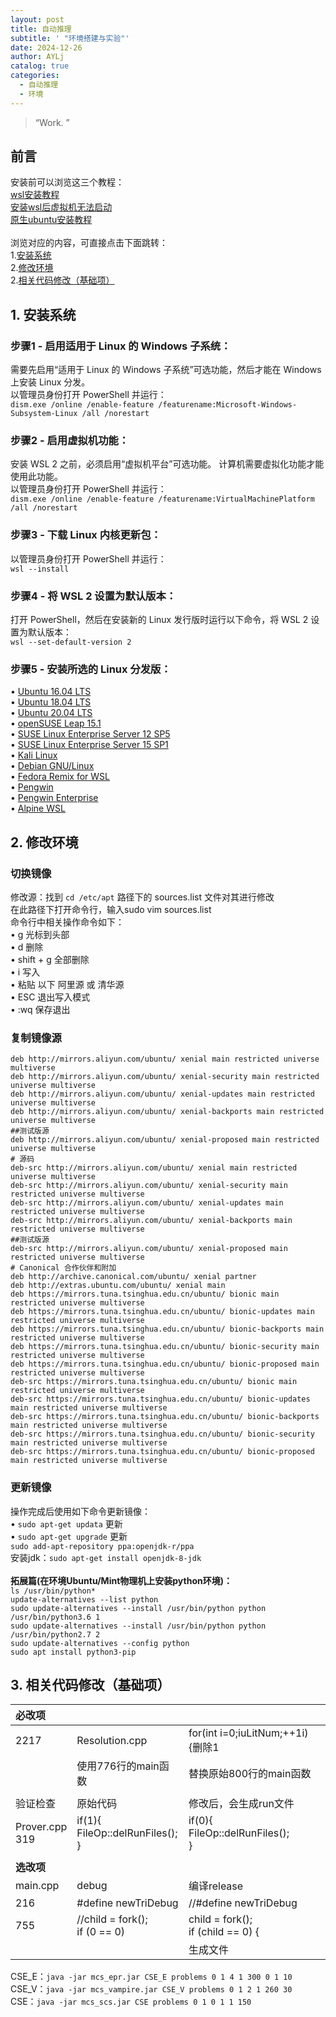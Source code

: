 ```yaml
---
layout: post
title: 自动推理
subtitle: ' "环境搭建与实验"'
date: 2024-12-26
author: AYLj
catalog: true
categories:
  - 自动推理
  - 环境
---
```


> “Work. ”

## 前言

安装前可以浏览这三个教程：<br>
[wsl安装教程](https://www.cnblogs.com/stellan/p/14409090.html)
<br>[安装wsl后虚拟机无法启动](https://blog.csdn.net/m0_74063149/article/details/137725577)
<br>[原生ubuntu安装教程](https://www.bilibili.com/opus/861067292754051097)<br><br>
浏览对应的内容，可直接点击下面跳转：<br>
1.[安装系统](#jump1)<br>
2.[修改环境](#jump2)<br>
2.[相关代码修改（基础项）](#jump3)<br>

## <span id="jump1">1. 安装系统</span>

### 步骤1 - 启用适用于 Linux 的 Windows 子系统：
需要先启用“适用于 Linux 的 Windows 子系统”可选功能，然后才能在 Windows 上安装 Linux 分发。<br>以管理员身份打开 PowerShell 并运行：<br>`dism.exe /online /enable-feature /featurename:Microsoft-Windows-Subsystem-Linux /all /norestart`
### 步骤2 - 启用虚拟机功能：
安装 WSL 2 之前，必须启用“虚拟机平台”可选功能。 计算机需要虚拟化功能才能使用此功能。<br>
以管理员身份打开 PowerShell 并运行：<br>
	`dism.exe /online /enable-feature /featurename:VirtualMachinePlatform /all /norestart`
### 步骤3 - 下载 Linux 内核更新包：
以管理员身份打开 PowerShell 并运行：<br>
	`wsl --install`
### 步骤4 - 将 WSL 2 设置为默认版本：
打开 PowerShell，然后在安装新的 Linux 发行版时运行以下命令，将 WSL 2 设置为默认版本：<br>
	`wsl --set-default-version 2`
### 步骤5 - 安装所选的 Linux 分发版：
•	[Ubuntu 16.04 LTS](https://www.microsoft.com/store/apps/9pjn388hp8c9)<br>•	[Ubuntu 18.04 LTS](https://www.microsoft.com/store/apps/9N9TNGVNDL3Q)<br>•	[Ubuntu 20.04 LTS](https://www.microsoft.com/store/apps/9n6svws3rx71)<br>•	[openSUSE Leap 15.1](https://www.microsoft.com/store/apps/9NJFZK00FGKV)<br>•	[SUSE Linux Enterprise Server 12 SP5](https://www.microsoft.com/store/apps/9MZ3D1TRP8T1)<br>•	[SUSE Linux Enterprise Server 15 SP1](https://www.microsoft.com/store/apps/9PN498VPMF3Z)<br>•	[Kali Linux](https://www.microsoft.com/store/apps/9PKR34TNCV07)<br>•	[Debian GNU/Linux](https://www.microsoft.com/store/apps/9MSVKQC78PK6)<br>•	[Fedora Remix for WSL](https://www.microsoft.com/store/apps/9n6gdm4k2hnc)<br>•	[Pengwin](https://www.microsoft.com/store/apps/9NV1GV1PXZ6P)<br>•	[Pengwin Enterprise](https://www.microsoft.com/store/apps/9N8LP0X93VCP)<br>•	[Alpine WSL](https://www.microsoft.com/store/apps/9p804crf0395)<br>

## <span id="jump2">2. 修改环境</span>

### 切换镜像
修改源：找到 `cd /etc/apt` 路径下的 sources.list 文件对其进行修改<br>在此路径下打开命令行，输入sudo vim sources.list<br>命令行中相关操作命令如下：<br>•	g 光标到头部<br>•	d 删除<br>•	shift + g 全部删除<br>•	i 写入<br>•	粘贴 以下 阿里源 或 清华源<br>•	ESC 退出写入模式<br>•	:wq 保存退出<br>
### 复制镜像源
```
deb http://mirrors.aliyun.com/ubuntu/ xenial main restricted universe multiverse  
deb http://mirrors.aliyun.com/ubuntu/ xenial-security main restricted universe multiverse  
deb http://mirrors.aliyun.com/ubuntu/ xenial-updates main restricted universe multiverse  
deb http://mirrors.aliyun.com/ubuntu/ xenial-backports main restricted universe multiverse  
##测试版源  
deb http://mirrors.aliyun.com/ubuntu/ xenial-proposed main restricted universe multiverse  
# 源码  
deb-src http://mirrors.aliyun.com/ubuntu/ xenial main restricted universe multiverse  
deb-src http://mirrors.aliyun.com/ubuntu/ xenial-security main restricted universe multiverse  
deb-src http://mirrors.aliyun.com/ubuntu/ xenial-updates main restricted universe multiverse  
deb-src http://mirrors.aliyun.com/ubuntu/ xenial-backports main restricted universe multiverse  
##测试版源  
deb-src http://mirrors.aliyun.com/ubuntu/ xenial-proposed main restricted universe multiverse  
# Canonical 合作伙伴和附加  
deb http://archive.canonical.com/ubuntu/ xenial partner  
deb http://extras.ubuntu.com/ubuntu/ xenial main
deb https://mirrors.tuna.tsinghua.edu.cn/ubuntu/ bionic main restricted universe multiverse
deb https://mirrors.tuna.tsinghua.edu.cn/ubuntu/ bionic-updates main restricted universe multiverse
deb https://mirrors.tuna.tsinghua.edu.cn/ubuntu/ bionic-backports main restricted universe multiverse
deb https://mirrors.tuna.tsinghua.edu.cn/ubuntu/ bionic-security main restricted universe multiverse
deb https://mirrors.tuna.tsinghua.edu.cn/ubuntu/ bionic-proposed main restricted universe multiverse
deb-src https://mirrors.tuna.tsinghua.edu.cn/ubuntu/ bionic main restricted universe multiverse
deb-src https://mirrors.tuna.tsinghua.edu.cn/ubuntu/ bionic-updates main restricted universe multiverse
deb-src https://mirrors.tuna.tsinghua.edu.cn/ubuntu/ bionic-backports main restricted universe multiverse
deb-src https://mirrors.tuna.tsinghua.edu.cn/ubuntu/ bionic-security main restricted universe multiverse
deb-src https://mirrors.tuna.tsinghua.edu.cn/ubuntu/ bionic-proposed main restricted universe multiverse
```


### 更新镜像
操作完成后使用如下命令更新镜像：<br>•	`sudo apt-get updata` 更新<br>•	`sudo apt-get upgrade` 更新<br>`sudo add-apt-repository ppa:openjdk-r/ppa`<br>安装jdk：`sudo apt-get install openjdk-8-jdk`<br><br>
**拓展篇(在环境Ubuntu/Mint物理机上安装python环境)：**<br>
`ls /usr/bin/python*`<br>
`update-alternatives --list python` <br>
`sudo update-alternatives --install /usr/bin/python python /usr/bin/python3.6 1`<br>
`sudo update-alternatives --install /usr/bin/python python /usr/bin/python2.7 2`<br>
`sudo update-alternatives --config python`<br>
`sudo apt install python3-pip`<br>

## <span id="jump3">3. 相关代码修改（基础项）</span>

| **必改项**           |                                                   |                                                   |
| :---------------- | :------------------------------------------------ | :------------------------------------------------ |
| 2217              | Resolution.cpp                                    | for(int i=0;i<cla->uLitNum;++1i){删除1              |
|                   | 使用776行的main函数                                     | 替换原始800行的main函数                                   |
|                   |                                                   |                                                   |
| 验证检查              | 原始代码                                              | 修改后，会生成run文件                                      |
| Prover.cpp<br>319 | if(1){<br>        FileOp::delRunFiles();<br>    } | if(0){<br>        FileOp::delRunFiles();<br>    } |
|                   |                                                   |                                                   |
| **选改项**           |                                                   |                                                   |
| main.cpp          | debug                                             | 编译release                                         |
| 216               | \#define newTriDebug                              | //#define newTriDebug                             |
| 755               | //child = fork();<br>    if (0 == 0)              | child = fork();<br>if (child == 0) {              |
|                   |                                                   | 生成文件                                              |

CSE_E：`java -jar mcs_epr.jar CSE_E problems 0 1 4 1 300 0 1 10`<br>
CSE_V：`java -jar mcs_vampire.jar CSE_V problems 0 1 2 1 260 30`<br>
CSE：`java -jar mcs_scs.jar CSE problems 0 1 0 1 1 150`<br>